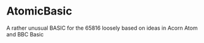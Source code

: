 # AtomicBasic
A rather unusual BASIC for the 65816 loosely based on ideas in Acorn Atom and BBC Basic
